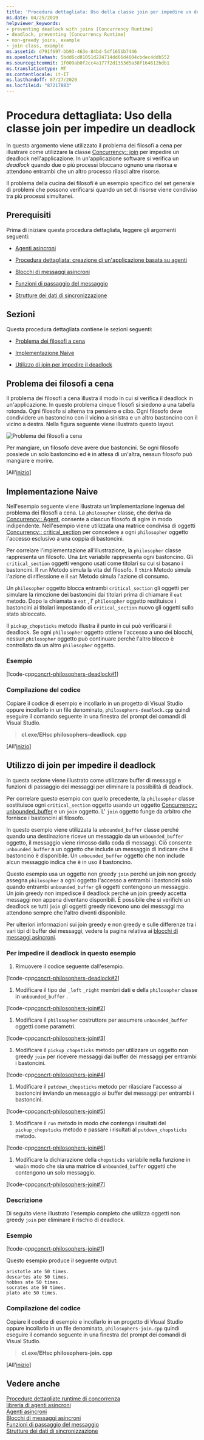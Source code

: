 ```yaml
---
title: 'Procedura dettagliata: Uso della classe join per impedire un deadlock'
ms.date: 04/25/2019
helpviewer_keywords:
- preventing deadlock with joins [Concurrency Runtime]
- deadlock, preventing [Concurrency Runtime]
- non-greedy joins, example
- join class, example
ms.assetid: d791f697-bb93-463e-84bd-5df1651b7446
ms.openlocfilehash: 5bdd6cd81051d224714dd66d4604cbdec4ddb552
ms.sourcegitcommit: 1f009ab0f2cc4a177f2d1353d5a38f164612bdb1
ms.translationtype: MT
ms.contentlocale: it-IT
ms.lasthandoff: 07/27/2020
ms.locfileid: "87217883"
---
```

# <a name="walkthrough-using-join-to-prevent-deadlock"></a>Procedura dettagliata: Uso della classe join per impedire un deadlock

In questo argomento viene utilizzato il problema dei filosofi a cena per illustrare come utilizzare la classe [Concurrency:: join](../../parallel/concrt/reference/join-class.md) per impedire un deadlock nell'applicazione. In un'applicazione software si verifica un *deadlock* quando due o più processi bloccano ognuno una risorsa e attendono entrambi che un altro processo rilasci altre risorse.

Il problema della cucina dei filosofi è un esempio specifico del set generale di problemi che possono verificarsi quando un set di risorse viene condiviso tra più processi simultanei.

## <a name="prerequisites"></a>Prerequisiti

Prima di iniziare questa procedura dettagliata, leggere gli argomenti seguenti:

- [Agenti asincroni](../../parallel/concrt/asynchronous-agents.md)

- [Procedura dettagliata: creazione di un'applicazione basata su agenti](../../parallel/concrt/walkthrough-creating-an-agent-based-application.md)

- [Blocchi di messaggi asincroni](../../parallel/concrt/asynchronous-message-blocks.md)

- [Funzioni di passaggio del messaggio](../../parallel/concrt/message-passing-functions.md)

- [Strutture dei dati di sincronizzazione](../../parallel/concrt/synchronization-data-structures.md)

## <a name="sections"></a><a name="top"></a>Sezioni

Questa procedura dettagliata contiene le sezioni seguenti:

- [Problema dei filosofi a cena](#problem)

- [Implementazione Naive](#deadlock)

- [Utilizzo di join per impedire il deadlock](#solution)

## <a name="the-dining-philosophers-problem"></a><a name="problem"></a>Problema dei filosofi a cena

Il problema dei filosofi a cena illustra il modo in cui si verifica il deadlock in un'applicazione. In questo problema cinque filosofi si siedono a una tabella rotonda. Ogni filosofo si alterna tra pensiero e cibo. Ogni filosofo deve condividere un bastoncino con il vicino a sinistra e un altro bastoncino con il vicino a destra. Nella figura seguente viene illustrato questo layout.

![Problema dei filosofi a cena](../../parallel/concrt/media/dining_philosophersproblem.png "Problema dei filosofi a cena")

Per mangiare, un filosofo deve avere due bastoncini. Se ogni filosofo possiede un solo bastoncino ed è in attesa di un'altra, nessun filosofo può mangiare e morire.

[All'[inizio](#top)]

## <a name="a-nave-implementation"></a><a name="deadlock"></a>Implementazione Naive

Nell'esempio seguente viene illustrata un'implementazione ingenua del problema dei filosofi a cena. La `philosopher` classe, che deriva da [Concurrency:: Agent](../../parallel/concrt/reference/agent-class.md), consente a ciascun filosofo di agire in modo indipendente. Nell'esempio viene utilizzata una matrice condivisa di oggetti [Concurrency:: critical_section](../../parallel/concrt/reference/critical-section-class.md) per concedere a ogni `philosopher` oggetto l'accesso esclusivo a una coppia di bastoncini.

Per correlare l'implementazione all'illustrazione, la `philosopher` classe rappresenta un filosofo. Una **`int`** variabile rappresenta ogni bastoncino. Gli `critical_section` oggetti vengono usati come titolari su cui si basano i bastoncini. Il `run` Metodo simula la vita del filosofo. Il `think` Metodo simula l'azione di riflessione e il `eat` Metodo simula l'azione di consumo.

Un `philosopher` oggetto blocca entrambi `critical_section` gli oggetti per simulare la rimozione dei bastoncini dai titolari prima di chiamare il `eat` metodo. Dopo la chiamata a `eat` , l' `philosopher` oggetto restituisce i bastoncini ai titolari impostando di `critical_section` nuovo gli oggetti sullo stato sbloccato.

Il `pickup_chopsticks` metodo illustra il punto in cui può verificarsi il deadlock. Se ogni `philosopher` oggetto ottiene l'accesso a uno dei blocchi, nessun `philosopher` oggetto può continuare perché l'altro blocco è controllato da un altro `philosopher` oggetto.

### <a name="example"></a>Esempio

[!code-cpp[concrt-philosophers-deadlock#1](../../parallel/concrt/codesnippet/cpp/walkthrough-using-join-to-prevent-deadlock_1.cpp)]

### <a name="compiling-the-code"></a>Compilazione del codice

Copiare il codice di esempio e incollarlo in un progetto di Visual Studio oppure incollarlo in un file denominato, `philosophers-deadlock.cpp` quindi eseguire il comando seguente in una finestra del prompt dei comandi di Visual Studio.

> **cl.exe/EHsc philosophers-deadlock. cpp**

[All'[inizio](#top)]

## <a name="using-join-to-prevent-deadlock"></a><a name="solution"></a>Utilizzo di join per impedire il deadlock

In questa sezione viene illustrato come utilizzare buffer di messaggi e funzioni di passaggio dei messaggi per eliminare la possibilità di deadlock.

Per correlare questo esempio con quello precedente, la `philosopher` classe sostituisce ogni `critical_section` oggetto usando un oggetto [Concurrency:: unbounded_buffer](reference/unbounded-buffer-class.md) e un `join` oggetto. L' `join` oggetto funge da arbitro che fornisce i bastoncini al filosofo.

In questo esempio viene utilizzata la `unbounded_buffer` classe perché quando una destinazione riceve un messaggio da un `unbounded_buffer` oggetto, il messaggio viene rimosso dalla coda di messaggi. Ciò consente `unbounded_buffer` a un oggetto che include un messaggio di indicare che il bastoncino è disponibile. Un `unbounded_buffer` oggetto che non include alcun messaggio indica che è in uso il bastoncino.

Questo esempio usa un oggetto non greedy `join` perché un join non greedy assegna `philosopher` a ogni oggetto l'accesso a entrambi i bastoncini solo quando entrambi `unbounded_buffer` gli oggetti contengono un messaggio. Un join greedy non impedisce il deadlock perché un join greedy accetta messaggi non appena diventano disponibili. È possibile che si verifichi un deadlock se tutti `join` gli oggetti greedy ricevono uno dei messaggi ma attendono sempre che l'altro diventi disponibile.

Per ulteriori informazioni sui join greedy e non greedy e sulle differenze tra i vari tipi di buffer dei messaggi, vedere la pagina relativa ai [blocchi di messaggi asincroni](../../parallel/concrt/asynchronous-message-blocks.md).

### <a name="to-prevent-deadlock-in-this-example"></a>Per impedire il deadlock in questo esempio

1. Rimuovere il codice seguente dall'esempio.

[!code-cpp[concrt-philosophers-deadlock#2](../../parallel/concrt/codesnippet/cpp/walkthrough-using-join-to-prevent-deadlock_2.cpp)]

1. Modificare il tipo dei `_left` `_right` membri dati e della `philosopher` classe in `unbounded_buffer` .

[!code-cpp[concrt-philosophers-join#2](../../parallel/concrt/codesnippet/cpp/walkthrough-using-join-to-prevent-deadlock_3.cpp)]

1. Modificare il `philosopher` costruttore per assumere `unbounded_buffer` oggetti come parametri.

[!code-cpp[concrt-philosophers-join#3](../../parallel/concrt/codesnippet/cpp/walkthrough-using-join-to-prevent-deadlock_4.cpp)]

1. Modificare il `pickup_chopsticks` metodo per utilizzare un oggetto non greedy `join` per ricevere messaggi dai buffer dei messaggi per entrambi i bastoncini.

[!code-cpp[concrt-philosophers-join#4](../../parallel/concrt/codesnippet/cpp/walkthrough-using-join-to-prevent-deadlock_5.cpp)]

1. Modificare il `putdown_chopsticks` metodo per rilasciare l'accesso ai bastoncini inviando un messaggio ai buffer dei messaggi per entrambi i bastoncini.

[!code-cpp[concrt-philosophers-join#5](../../parallel/concrt/codesnippet/cpp/walkthrough-using-join-to-prevent-deadlock_6.cpp)]

1. Modificare il `run` metodo in modo che contenga i risultati del `pickup_chopsticks` metodo e passare i risultati al `putdown_chopsticks` metodo.

[!code-cpp[concrt-philosophers-join#6](../../parallel/concrt/codesnippet/cpp/walkthrough-using-join-to-prevent-deadlock_7.cpp)]

1. Modificare la dichiarazione della `chopsticks` variabile nella funzione in `wmain` modo che sia una matrice di `unbounded_buffer` oggetti che contengono un solo messaggio.

[!code-cpp[concrt-philosophers-join#7](../../parallel/concrt/codesnippet/cpp/walkthrough-using-join-to-prevent-deadlock_8.cpp)]

### <a name="description"></a>Descrizione

Di seguito viene illustrato l'esempio completo che utilizza oggetti non greedy `join` per eliminare il rischio di deadlock.

### <a name="example"></a>Esempio

[!code-cpp[concrt-philosophers-join#1](../../parallel/concrt/codesnippet/cpp/walkthrough-using-join-to-prevent-deadlock_9.cpp)]

Questo esempio produce il seguente output:

```Output
aristotle ate 50 times.
descartes ate 50 times.
hobbes ate 50 times.
socrates ate 50 times.
plato ate 50 times.
```

### <a name="compiling-the-code"></a>Compilazione del codice

Copiare il codice di esempio e incollarlo in un progetto di Visual Studio oppure incollarlo in un file denominato, `philosophers-join.cpp` quindi eseguire il comando seguente in una finestra del prompt dei comandi di Visual Studio.

> **cl.exe/EHsc philosophers-join. cpp**

[All'[inizio](#top)]

## <a name="see-also"></a>Vedere anche

[Procedure dettagliate runtime di concorrenza](../../parallel/concrt/concurrency-runtime-walkthroughs.md)<br/>
[libreria di agenti asincroni](../../parallel/concrt/asynchronous-agents-library.md)<br/>
[Agenti asincroni](../../parallel/concrt/asynchronous-agents.md)<br/>
[Blocchi di messaggi asincroni](../../parallel/concrt/asynchronous-message-blocks.md)<br/>
[Funzioni di passaggio del messaggio](../../parallel/concrt/message-passing-functions.md)<br/>
[Strutture dei dati di sincronizzazione](../../parallel/concrt/synchronization-data-structures.md)
